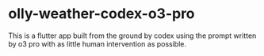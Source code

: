 # olly-weather-codex-o3-pro
This is a flutter app built from the ground by codex using the prompt written by o3 pro with as little human intervention as possible.
